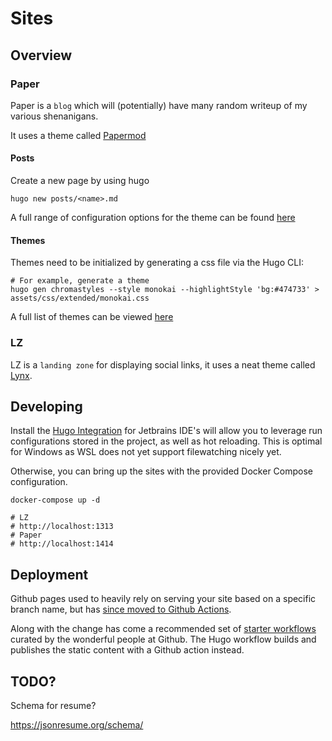 # Sites

## Overview

### Paper

Paper is a `blog` which will (potentially) have many random writeup of my various shenanigans.

It uses a theme called [Papermod](https://themes.gohugo.io/themes/hugo-papermod/) 

#### Posts

Create a new page by using hugo

```shell
hugo new posts/<name>.md
```

A full range of configuration options for the theme can be found [here](https://github.com/adityatelange/hugo-PaperMod/wiki/Installation#sample-pagemd)

#### Themes

Themes need to be initialized by generating a css file via the Hugo CLI:

```shell
# For example, generate a theme 
hugo gen chromastyles --style monokai --highlightStyle 'bg:#474733' > assets/css/extended/monokai.css
```

A full list of themes can be viewed [here](https://xyproto.github.io/splash/docs/all.html)

### LZ

LZ is a `landing zone` for displaying social links, it uses a neat theme called [Lynx](https://themes.gohugo.io/themes/lynx/).

## Developing 

Install the [Hugo Integration](https://plugins.jetbrains.com/plugin/13215-hugo-integration) for Jetbrains IDE's will
allow you to leverage run configurations stored in the project, as well as hot reloading. This is optimal for Windows
as WSL does not yet support filewatching nicely yet.

Otherwise, you can bring up the sites with the provided Docker Compose configuration.

```shell
docker-compose up -d

# LZ
# http://localhost:1313 
# Paper
# http://localhost:1414
```

## Deployment

Github pages used to heavily rely on serving your site based on a specific branch name, but has
[since moved to Github Actions](https://github.blog/changelog/2022-07-27-github-pages-custom-github-actions-workflows-beta/).

Along with the change has come a recommended set of [starter workflows](https://github.com/actions/starter-workflows/blob/main/pages/hugo.yml)
curated by the wonderful people at Github. The Hugo workflow builds and publishes the static content with a Github action instead.

## TODO?

Schema for resume?

https://jsonresume.org/schema/